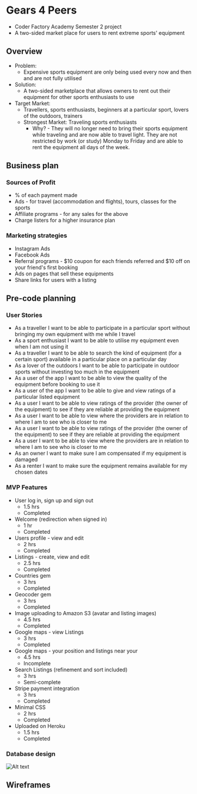 # Gears 4 Peers
- Coder Factory Academy Semester 2 project
- A two-sided market place for users to rent extreme sports' equipment

## Overview
- Problem:
  * Expensive sports equipment are only being used every now and then and are not fully utilised
- Solution:
  * A two-sided marketplace that allows owners to rent out their equipment for other sports enthusiasts to use
- Target Market:
  * Travellers, sports enthusiasts, beginners at a particular sport, lovers of the outdoors, trainers
  * Strongest Market: Traveling sports enthusiasts
    * Why? - They will no longer need to bring their sports equipment while traveling and are now able to travel light. They are not restricted by work (or study) Monday to Friday and are able to rent the equipment all days of the week.

## Business plan
### Sources of Profit
- % of each payment made
- Ads - for travel (accommodation and flights), tours, classes for the sports
- Affiliate programs - for any sales for the above
- Charge listers for a higher insurance plan
### Marketing strategies
- Instagram Ads
- Facebook Ads
- Referral programs - $10 coupon for each friends referred and $10 off on your friend's first booking
- Ads on pages that sell these equipments
- Share links for users with a listing


## Pre-code planning
### User Stories
- As a traveller I want to be able to participate in a particular sport without bringing my own equipment with me while I travel
- As a sport enthusiast I want to be able to utilise my equipment even when I am not using it
- As a traveller I want to be able to search the kind of equipment (for a certain sport) available in a particular place on a particular day
- As a lover of the outdoors I want to be able to participate in outdoor sports without investing too much in the equipment
- As a user of the app I want to be able to view the quality of the equipment before booking to use it
- As a user of the app I want to be able to give and view ratings of a particular listed equipment
- As a user I want to be able to view ratings of the provider (the owner of the equipment) to see if they are reliable at providing the equipment
- As a user I want to be able to view where the providers are in relation to where I am to see who is closer to me
- As a user I want to be able to view ratings of the provider (the owner of the equipment) to see if they are reliable at providing the equipment
- As a user I want to be able to view where the providers are in relation to where I am to see who is closer to me
- As an owner I want to make sure I am compensated if my equipment is damaged
- As a renter I want to make sure the equipment remains available for my chosen dates

### MVP Features
- User log in, sign up and sign out
  * 1.5 hrs
  * Completed
- Welcome (redirection when signed in)
  * 1 hr
  * Completed
- Users profile - view and edit
  * 2 hrs
  * Completed
- Listings - create, view and edit
  * 2.5 hrs
  * Completed
- Countries gem
  * 3 hrs
  * Completed
- Geocoder gem
  * 3 hrs
  * Completed
- Image uploading to Amazon S3 (avatar and listing images)
  * 4.5 hrs
  * Completed
- Google maps - view Listings
  * 3 hrs
  * Completed
- Google maps - your position and listings near your
  * 4.5 hrs
  * Incomplete
- Search Listings (refinement and sort included)
  * 3 hrs
  * Semi-complete
- Stripe payment integration
  * 3 hrs
  * Completed
- Minimal CSS
  * 2 hrs
  * Completed
- Uploaded on Heroku
  * 1.5 hrs
  * Completed
### Database design
![Alt text](https://github.com/AnnSiapno/sports_rental/blob/master/images/database-design.png "Database design")
## Wireframes 
